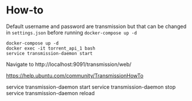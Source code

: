 # How-to

Default username and password are transmission but that can be changed in `settings.json` before running `docker-compose up -d`

```
docker-compose up -d
docker exec -it torrent_api_1 bash
service transmission-daemon start
```

Navigate to
http://localhost:9091/transmission/web/

https://help.ubuntu.com/community/TransmissionHowTo

service transmission-daemon start
service transmission-daemon stop
service transmission-daemon reload
